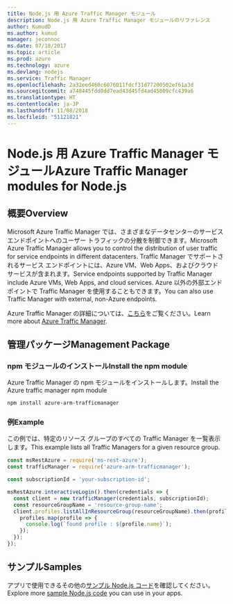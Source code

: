 ```yaml
---
title: Node.js 用 Azure Traffic Manager モジュール
description: Node.js 用 Azure Traffic Manager モジュールのリファレンス
author: KumudD
ms.author: kumud
manager: jeconnoc
ms.date: 07/18/2017
ms.topic: article
ms.prod: azure
ms.technology: azure
ms.devlang: nodejs
ms.service: Traffic Manager
ms.openlocfilehash: 2a32eed460c6076011fdcf31d77200502ef61a3d
ms.sourcegitcommit: a748445fdd0dd7ead43d45fd4ad45009cfc439a6
ms.translationtype: HT
ms.contentlocale: ja-JP
ms.lasthandoff: 11/08/2018
ms.locfileid: "51121821"
---
```

# <a name="azure-traffic-manager-modules-for-nodejs"></a><span data-ttu-id="2e7b3-103">Node.js 用 Azure Traffic Manager モジュール</span><span class="sxs-lookup"><span data-stu-id="2e7b3-103">Azure Traffic Manager modules for Node.js</span></span>

## <a name="overview"></a><span data-ttu-id="2e7b3-104">概要</span><span class="sxs-lookup"><span data-stu-id="2e7b3-104">Overview</span></span>

<span data-ttu-id="2e7b3-105">Microsoft Azure Traffic Manager では、さまざまなデータセンターのサービス エンドポイントへのユーザー トラフィックの分散を制御できます。</span><span class="sxs-lookup"><span data-stu-id="2e7b3-105">Microsoft Azure Traffic Manager allows you to control the distribution of user traffic for service endpoints in different datacenters.</span></span> <span data-ttu-id="2e7b3-106">Traffic Manager でサポートされるサービス エンドポイントには、Azure VM、Web Apps、およびクラウド サービスが含まれます。</span><span class="sxs-lookup"><span data-stu-id="2e7b3-106">Service endpoints supported by Traffic Manager include Azure VMs, Web Apps, and cloud services.</span></span> <span data-ttu-id="2e7b3-107">Azure 以外の外部エンドポイントで Traffic Manager を使用することもできます。</span><span class="sxs-lookup"><span data-stu-id="2e7b3-107">You can also use Traffic Manager with external, non-Azure endpoints.</span></span>

<span data-ttu-id="2e7b3-108">Azure Traffic Manager の詳細については、[こちら](https://docs.microsoft.com/azure/traffic-manager/traffic-manager-overview)をご覧ください。</span><span class="sxs-lookup"><span data-stu-id="2e7b3-108">Learn more about [Azure Traffic Manager](https://docs.microsoft.com/azure/traffic-manager/traffic-manager-overview).</span></span>

## <a name="management-package"></a><span data-ttu-id="2e7b3-109">管理パッケージ</span><span class="sxs-lookup"><span data-stu-id="2e7b3-109">Management Package</span></span>

### <a name="install-the-npm-module"></a><span data-ttu-id="2e7b3-110">npm モジュールのインストール</span><span class="sxs-lookup"><span data-stu-id="2e7b3-110">Install the npm module</span></span>

<span data-ttu-id="2e7b3-111">Azure Traffic Manager の npm モジュールをインストールします。</span><span class="sxs-lookup"><span data-stu-id="2e7b3-111">Install the Azure traffic manager npm module</span></span>

```bash
npm install azure-arm-trafficmanager
```

### <a name="example"></a><span data-ttu-id="2e7b3-112">例</span><span class="sxs-lookup"><span data-stu-id="2e7b3-112">Example</span></span>

<span data-ttu-id="2e7b3-113">この例では、特定のリソース グループのすべての Traffic Manager を一覧表示します。</span><span class="sxs-lookup"><span data-stu-id="2e7b3-113">This example lists all Traffic Managers for a given resource group.</span></span>

```javascript
const msRestAzure = require('ms-rest-azure');
const trafficManager = require('azure-arm-trafficmanager');

const subscriptionId = 'your-subscription-id';

msRestAzure.interactiveLogin().then(credentials => {
  const client = new trafficManager(credentials, subscriptionId);
  const resourceGroupName = 'resource-group-name';
  client.profiles.listAllInResourceGroup(resourceGroupName).then(profiles => {
    profiles.map(profile => {
      console.log(`found profile : ${profile.name}`);
    });
  });
});
```

## <a name="samples"></a><span data-ttu-id="2e7b3-114">サンプル</span><span class="sxs-lookup"><span data-stu-id="2e7b3-114">Samples</span></span>

<span data-ttu-id="2e7b3-115">アプリで使用できるその他の[サンプル Node.js コード](https://azure.microsoft.com/resources/samples/?platform=nodejs)を確認してください。</span><span class="sxs-lookup"><span data-stu-id="2e7b3-115">Explore more [sample Node.js code](https://azure.microsoft.com/resources/samples/?platform=nodejs) you can use in your apps.</span></span>
